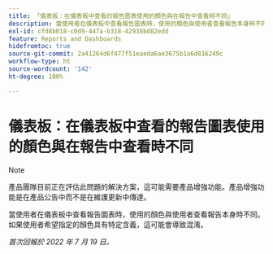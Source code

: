 ```yaml
---
title: 「儀表板：在儀表板中查看的報告圖表使用的顏色與在報告中查看時不同」
description: 當使用者在儀表板中查看報告圖表時，使用的顏色與使用者查看報告本身時不同。如果使用者希望指定的顏色具有特定含義，這可能會導致混淆。
exl-id: cfd8b018-c0d9-447a-b318-42938bd82edd
feature: Reports and Dashboards
hidefromtoc: true
source-git-commit: 2a41264d6f477f51eaeda6ae3675b1a6d816249c
workflow-type: ht
source-wordcount: '142'
ht-degree: 100%

---
```


# 儀表板：在儀表板中查看的報告圖表使用的顏色與在報告中查看時不同

<!--Converted to story-->

>[!NOTE]
>
>產品團隊目前正在評估此問題的解決方案，這可能需要產品增強功能。產品增強功能是在產品公告中而不是在維護更新中傳達。

當使用者在儀表板中查看報告圖表時，使用的顏色與使用者查看報告本身時不同。如果使用者希望指定的顏色具有特定含義，這可能會導致混淆。

_首次回報於 2022 年 7 月 19 日。_
